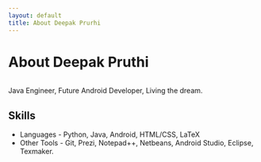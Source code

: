 ```yaml
---
layout: default
title: About Deepak Prurhi
---
```


<div class="post">
	<h1 class="pageTitle">About Deepak Pruthi</h1>
	<img src="{{ '/assets/img/touring.jpg' | prepend: site.baseurl }}" alt="">
	<p class="intro">Java Engineer, Future Android Developer, Living the dream.</p>
	<h2>Skills</h2>
	<ul>
		<li> Languages - Python, Java, Android, HTML/CSS, LaTeX </li>
  		<li>Other Tools - Git, Prezi, Notepad++, Netbeans, Android Studio, Eclipse, Texmaker. </li>
  	</ul>
</div>
